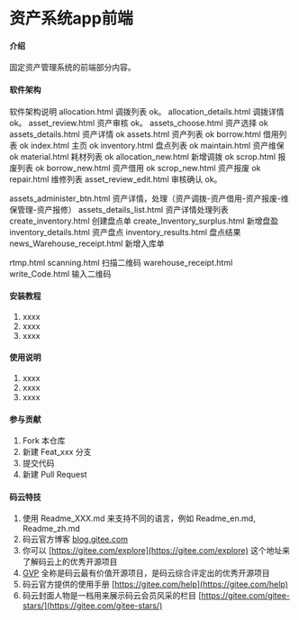 # 资产系统app前端

#### 介绍
固定资产管理系统的前端部分内容。

#### 软件架构
软件架构说明
allocation.html     调拨列表 ok。
allocation_details.html 调拨详情 ok。
asset_review.html   资产审核 ok。
assets_choose.html  资产选择 ok
assets_details.html  资产详情 ok
assets.html   资产列表  ok
borrow.html  借用列表 ok
index.html   主页 ok
inventory.html 盘点列表 ok
maintain.html 资产维保 ok
material.html 耗材列表 ok
allocation_new.html 新增调拨 ok
scrop.html 报废列表 ok
borrow_new.html 资产借用 ok
scrop_new.html 资产报废 ok
repair.html 维修列表
asset_review_edit.html   审核确认 ok。

assets_administer_btn.html 资产详情，处理（资产调拨-资产借用-资产报废-维保管理-资产报修）
assets_details_list.html 资产详情处理列表
create_inventory.html 创建盘点单
create_Inventory_surplus.html 新增盘盈
inventory_details.html 资产盘点
inventory_results.html 盘点结果
news_Warehouse_receipt.html 新增入库单

rtmp.html
scanning.html 扫描二维码
warehouse_receipt.html
write_Code.html 输入二维码

#### 安装教程

1. xxxx
2. xxxx
3. xxxx

#### 使用说明

1. xxxx
2. xxxx
3. xxxx

#### 参与贡献

1. Fork 本仓库
2. 新建 Feat_xxx 分支
3. 提交代码
4. 新建 Pull Request


#### 码云特技

1. 使用 Readme\_XXX.md 来支持不同的语言，例如 Readme\_en.md, Readme\_zh.md
2. 码云官方博客 [blog.gitee.com](https://blog.gitee.com)
3. 你可以 [https://gitee.com/explore](https://gitee.com/explore) 这个地址来了解码云上的优秀开源项目
4. [GVP](https://gitee.com/gvp) 全称是码云最有价值开源项目，是码云综合评定出的优秀开源项目
5. 码云官方提供的使用手册 [https://gitee.com/help](https://gitee.com/help)
6. 码云封面人物是一档用来展示码云会员风采的栏目 [https://gitee.com/gitee-stars/](https://gitee.com/gitee-stars/)
